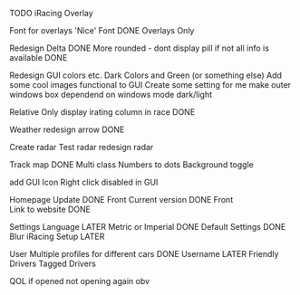 TODO iRacing Overlay

Font for overlays 'Nice' Font 							DONE
	Overlays Only 

Redesign Delta  								DONE
	More rounded
	- dont display pill if not all info is available			DONE


Redesign GUI colors etc.
	Dark Colors and Green (or something else)
	Add some cool images functional to GUI
	Create some setting for me
	make outer windows box dependend on windows mode dark/light


Relative
	Only display irating column in race 					DONE

Weather
	redesign arrow 								DONE

Create radar 
	Test radar
	redesign radar

Track map									DONE
	Multi class
	Numbers to dots
	Background toggle

add GUI Icon
Right click disabled in GUI

Homepage
	Update									DONE Front
	Current version								DONE Front	
	Link to website								DONE

Settings
	Language								LATER
	Metric or Imperial							DONE
	Default Settings							DONE
	Blur iRacing Setup							LATER


User
	Multiple profiles for different cars					DONE
	Username								LATER
	Friendly Drivers
	Tagged Drivers

QOL
	if opened not opening again obv
